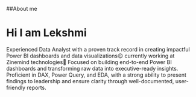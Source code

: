 ##About me

<!--
**Lekshmi-515/Lekshmi-515** is a ✨ _special_ ✨ repository because its `README.md` (this file) appears on your GitHub profile.

Here are some ideas to get you started:

- 🔭 I’m currently working on ...
- 🌱 I’m currently learning ...
- 👯 I’m looking to collaborate on ...
- 🤔 I’m looking for help with ...
- 💬 Ask me about ...
- 📫 How to reach me: ...
- 😄 Pronouns: ...
- ⚡ Fun fact: ...
-->
# Hi I am Lekshmi
Experienced Data Analyst with a proven track record in creating impactful Power BI dashboards and data visualizations😉
currently working at Zinemind technologies🤩
Focused on building end-to-end Power BI dashboards and transforming raw data into executive-ready insights. Proficient in DAX, Power Query, and EDA, with a strong ability to present findings to leadership and ensure clarity through well-documented, user-friendly reports.

